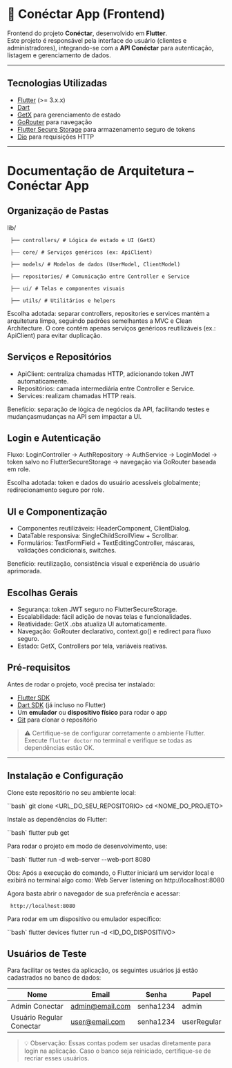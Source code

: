 # 📱 Conéctar App (Frontend)

Frontend do projeto **Conéctar**, desenvolvido em **Flutter**.  
Este projeto é responsável pela interface do usuário (clientes e administradores), integrando-se com a **API Conéctar** para autenticação, listagem e gerenciamento de dados.

---

## Tecnologias Utilizadas

- [Flutter](https://flutter.dev/) (>= 3.x.x)
- [Dart](https://dart.dev/)
- [GetX](https://pub.dev/packages/get) para gerenciamento de estado
- [GoRouter](https://pub.dev/packages/go_router) para navegação
- [Flutter Secure Storage](https://pub.dev/packages/flutter_secure_storage) para armazenamento seguro de tokens
- [Dio](https://pub.dev/packages/dio) para requisições HTTP

---

# Documentação de Arquitetura – Conéctar App

## Organização de Pastas

lib/

     ├── controllers/ # Lógica de estado e UI (GetX)

     ├── core/ # Serviços genéricos (ex: ApiClient)

     ├── models/ # Modelos de dados (UserModel, ClientModel)

     ├── repositories/ # Comunicação entre Controller e Service

     ├── ui/ # Telas e componentes visuais

     ├── utils/ # Utilitários e helpers

Escolha adotada: separar controllers, repositories e services mantém a arquitetura limpa, seguindo padrões semelhantes a MVC e Clean Architecture.
O core contém apenas serviços genéricos reutilizáveis (ex.: ApiClient) para evitar duplicação.

## Serviços e Repositórios

- ApiClient: centraliza chamadas HTTP, adicionando token JWT automaticamente.
- Repositórios: camada intermediária entre Controller e Service.
- Services: realizam chamadas HTTP reais.

Benefício: separação de lógica de negócios da API, facilitando testes e
mudançasmudanças na API sem impactar a UI.

## Login e Autenticação

Fluxo: LoginController → AuthRepository → AuthService → LoginModel →
token salvo no FlutterSecureStorage → navegação via GoRouter baseada em role.

Escolha adotada: token e dados do usuário acessíveis globalmente; redirecionamento
seguro por role.

## UI e Componentização

- Componentes reutilizáveis: HeaderComponent, ClientDialog.
- DataTable responsiva: SingleChildScrollView + Scrollbar.
- Formulários: TextFormField + TextEditingController, máscaras, validações
  condicionais, switches.

Benefício: reutilização, consistência visual e experiência do usuário aprimorada.

## Escolhas Gerais

- Segurança: token JWT seguro no FlutterSecureStorage.
- Escalabilidade: fácil adição de novas telas e funcionalidades.
- Reatividade: GetX .obs atualiza UI automaticamente.
- Navegação: GoRouter declarativo, context.go() e redirect para fluxo seguro.
- Estado: GetX, Controllers por tela, variáveis reativas.

## Pré-requisitos

Antes de rodar o projeto, você precisa ter instalado:

- [Flutter SDK](https://docs.flutter.dev/get-started/install)
- [Dart SDK](https://dart.dev/get-dart) (já incluso no Flutter)
- Um **emulador** ou **dispositivo físico** para rodar o app
- [Git](https://git-scm.com/) para clonar o repositório

> ⚠️ Certifique-se de configurar corretamente o ambiente Flutter.  
> Execute `flutter doctor` no terminal e verifique se todas as dependências estão OK.

---

## Instalação e Configuração

Clone este repositório no seu ambiente local:

``bash`
git clone <URL_DO_SEU_REPOSITORIO>
cd <NOME_DO_PROJETO>

Instale as dependências do Flutter:

``bash`
flutter pub get

Para rodar o projeto em modo de desenvolvimento, use:

``bash`
flutter run -d web-server --web-port 8080

Obs:
Após a execução do comando, o Flutter iniciará um servidor local e exibirá no terminal algo como:
Web Server listening on http://localhost:8080

Agora basta abrir o navegador de sua preferência e acessar:

     http://localhost:8080

Para rodar em um dispositivo ou emulador específico:

``bash`
flutter devices
flutter run -d <ID_DO_DISPOSITIVO>

## Usuários de Teste

Para facilitar os testes da aplicação, os seguintes usuários já estão cadastrados no banco de dados:

| Nome                     | Email           | Senha     | Papel       |
| ------------------------ | --------------- | --------- | ----------- |
| Admin Conectar           | admin@email.com | senha1234 | admin       |
| Usuário Regular Conectar | user@email.com  | senha1234 | userRegular |

> 💡 Observação: Essas contas podem ser usadas diretamente para login na aplicação. Caso o banco seja reiniciado, certifique-se de recriar esses usuários.
